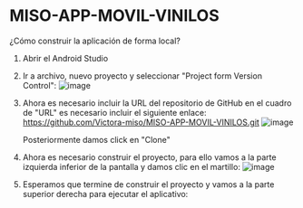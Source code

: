 # MISO-APP-MOVIL-VINILOS
¿Cómo construir la aplicación de forma local?

1. Abrir el Android Studio
2. Ir a archivo, nuevo proyecto y seleccionar "Project form Version Control":
   ![image](https://github.com/user-attachments/assets/0cac44d1-36e5-4b57-ac28-1a3a574770bf)

3. Ahora es necesario incluir la URL del repositorio de GitHub en el cuadro de "URL" es necesario incluir el siguiente enlace: https://github.com/Victora-miso/MISO-APP-MOVIL-VINILOS.git
   ![image](https://github.com/user-attachments/assets/986aab93-90e1-4d45-8e01-c4a42d83cb4f)

   Posteriormente damos click en "Clone"

4. Ahora es necesario construir el proyecto, para ello vamos a la parte izquierda inferior de la pantalla y damos clic en el martillo:
   ![image](https://github.com/user-attachments/assets/24e69f66-ecb2-4e78-9c24-26e7f19c57eb)

5. Esperamos que termine de construir el proyecto y vamos a la parte superior derecha para ejecutar el aplicativo:





